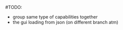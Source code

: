 #TODO:
- group same type of capabilities together
- the gui loading from json (on different branch atm)